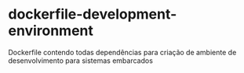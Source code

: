 # dockerfile-development-environment
Dockerfile contendo todas dependências para criação de ambiente de desenvolvimento para sistemas embarcados
